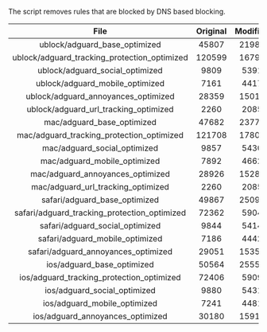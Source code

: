 The script removes rules that are blocked by DNS based blocking.


| File | Original | Modified |
|:----:|:-----:|:-----:|
| ublock/adguard_base_optimized | 45807 | 21981 |
| ublock/adguard_tracking_protection_optimized | 120599 | 16793 |
| ublock/adguard_social_optimized | 9809 | 5391 |
| ublock/adguard_mobile_optimized | 7161 | 4417 |
| ublock/adguard_annoyances_optimized | 28359 | 15010 |
| ublock/adguard_url_tracking_optimized | 2260 | 2085 |
| mac/adguard_base_optimized | 47682 | 23774 |
| mac/adguard_tracking_protection_optimized | 121708 | 17805 |
| mac/adguard_social_optimized | 9857 | 5430 |
| mac/adguard_mobile_optimized | 7892 | 4662 |
| mac/adguard_annoyances_optimized | 28926 | 15281 |
| mac/adguard_url_tracking_optimized | 2260 | 2085 |
| safari/adguard_base_optimized | 49867 | 25090 |
| safari/adguard_tracking_protection_optimized | 72362 | 5904 |
| safari/adguard_social_optimized | 9844 | 5414 |
| safari/adguard_mobile_optimized | 7186 | 4442 |
| safari/adguard_annoyances_optimized | 29051 | 15355 |
| ios/adguard_base_optimized | 50564 | 25555 |
| ios/adguard_tracking_protection_optimized | 72406 | 5909 |
| ios/adguard_social_optimized | 9880 | 5431 |
| ios/adguard_mobile_optimized | 7241 | 4481 |
| ios/adguard_annoyances_optimized | 30180 | 15915 |